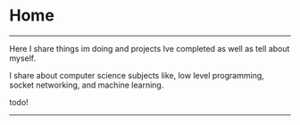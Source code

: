 # Home
---
Here I share things im doing and projects Ive completed as well as tell about myself.

I share about computer science subjects like, low level programming, socket networking, and machine learning.

todo!

---
